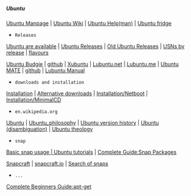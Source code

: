 ##### Ubuntu

[Ubuntu Manpage](http://manpages.ubuntu.com/) | [Ubuntu Wiki](https://wiki.ubuntu.com/) | [Ubuntu Help(man)](https://help.ubuntu.com/community/man) | [Ubuntu fridge](http://fridge.ubuntu.com/)

* `Releases`

[Ubuntu are available](http://releases.ubuntu.com/) | [Ubuntu Releases](https://wiki.ubuntu.com/Releases) | [Old Ubuntu Releases](http://old-releases.ubuntu.com/releases/) | [USNs by release](https://usn.ubuntu.com/releases/) | [flavours](https://www.ubuntu.com/download/flavours)

[Ubuntu Budgie](https://ubuntubudgie.org/) | [github](https://github.com/UbuntuBudgie) | [Xubuntu](https://xubuntu.org/) |
 [Lubuntu.net](https://lubuntu.net/) | [Lubuntu.me](https://lubuntu.me/) | [Ubuntu MATE](https://ubuntu-mate.org/) | [github](https://github.com/ubuntu-mate) | [Lubuntu Manual](https://manual.lubuntu.me/)

* `downloads and installation`

[Installation](https://help.ubuntu.com/community/Installation) | [Alternative downloads](https://www.ubuntu.com/download/alternative-downloads) | 
[Installation/Netboot](https://help.ubuntu.com/community/Installation/Netboot) | [Installation/MinimalCD](https://help.ubuntu.com/community/Installation/MinimalCD)

* `en.wikipedia.org`

[Ubuntu](https://en.wikipedia.org/wiki/Ubuntu) | [Ubuntu_philosophy](https://en.wikipedia.org/wiki/Ubuntu_philosophy) | [Ubuntu version history](https://en.wikipedia.org/wiki/Ubuntu_version_history) | [Ubuntu (disambiguation)](https://en.wikipedia.org/wiki/Ubuntu_(disambiguation)) | [Ubuntu theology](https://en.wikipedia.org/wiki/Ubuntu_theology)

* `snap`

[Basic snap usage | Ubuntu tutorials](https://tutorials.ubuntu.com/tutorial/basic-snap-usage#0 "In this tutorial, we are going to cover the very basic on how to use snaps on your distributions, and the main benefits from them.") | [Complete Guide:Snap Packages](https://itsfoss.com/use-snap-packages-ubuntu-16-04/ 'Complete Guide for Using Snap Packages In Ubuntu and Other Linux Distributions')

[Snapcraft](https://developer.ubuntu.com/snapcraft) | [snapcraft.io](https://snapcraft.io/ 'A universal app store for Linux') | [Search of snaps](https://snapcraft.io/store) 

* `...`

[Complete Beginners Guide:apt-get](https://itsfoss.com/apt-get-linux-guide/)
